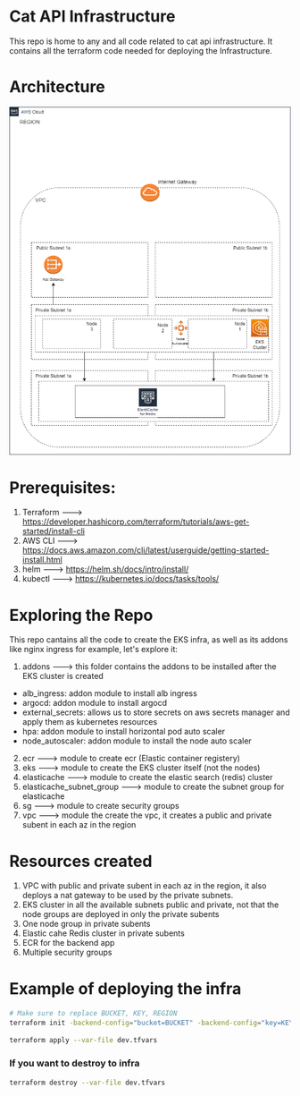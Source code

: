 # Cat API Infrastructure

This repo is home to any and all code related to cat api infrastructure. It contains all the terraform code needed for deploying the
Infrastructure.

# Architecture
![Alt text](./docs/eks_infra.png?raw=true "Architecture")

# Prerequisites:
1. Terraform  ---> https://developer.hashicorp.com/terraform/tutorials/aws-get-started/install-cli
2. AWS CLI ---> https://docs.aws.amazon.com/cli/latest/userguide/getting-started-install.html
3. helm ---> https://helm.sh/docs/intro/install/
4. kubectl ---> https://kubernetes.io/docs/tasks/tools/

# Exploring the Repo

This repo cantains all the code to create the EKS infra, as well as its addons like nginx ingress for example, let's explore it:
1. addons  --->  this folder contains the addons to be installed after the EKS cluster is created
- alb_ingress: addon module to install alb ingress
- argocd: addon module to install argocd
- external_secrets: allows us to store secrets on aws secrets manager and apply them as kubernetes resources
- hpa: addon module to install horizontal pod auto scaler
- node_autoscaler: addon module to install the node auto scaler 
2. ecr  ---> module to create ecr (Elastic container registery)
3. eks ---> module to create the EKS cluster itself (not the nodes)
4. elasticache ---> module to create the elastic search (redis) cluster
5. elasticache_subnet_group ---> module to create the subnet group for elasticache
6. sg ---> module to create security groups
7. vpc ---> module the create the vpc, it creates a public and private subent in each az in the region

# Resources created
1. VPC with public and private subent in each az in the region, it also deploys a nat gateway to be used by the private subnets.
2. EKS cluster in all the available subnets public and private, not that the node groups are deployed in only the private subents
3. One node group in private subents
4. Elastic cahe Redis cluster in private subents
5. ECR for the backend app
6. Multiple security groups

# Example of deploying the infra

```bash
# Make sure to replace BUCKET, KEY, REGION
terraform init -backend-config="bucket=BUCKET" -backend-config="key=KEY" -backend-config="region=REGION"
```

```bash
terraform apply --var-file dev.tfvars
```

### If you want to destroy to infra

```bash
terraform destroy --var-file dev.tfvars
```